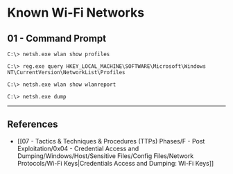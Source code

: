 # Known Wi-Fi Networks

## 01 - Command Prompt

```
C:\> netsh.exe wlan show profiles

C:\> reg.exe query HKEY_LOCAL_MACHINE\SOFTWARE\Microsoft\Windows NT\CurrentVersion\NetworkList\Profiles

C:\> netsh.exe wlan show wlanreport

C:\> netsh.exe dump
```

---
## References

- [[07 - Tactics & Techniques & Procedures (TTPs) Phases/F - Post Exploitation/0x04 - Credential Access and Dumping/Windows/Host/Sensitive Files/Config Files/Network Protocols/Wi-Fi Keys|Credentials Access and Dumping: Wi-Fi Keys]]